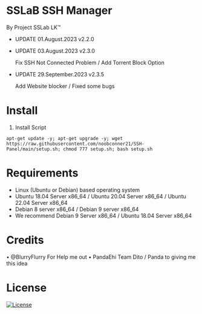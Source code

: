 # SSLaB SSH Manager

By Project SSLab LK™




* UPDATE 01.August.2023 v2.2.0

* UPDATE 03.August.2023 v2.3.0

   Fix SSH Not Connected Problem
  / Add Torrent Block Option

* UPDATE 29.September.2023 v2.3.5

   Add Website blocker
  / Fixed some bugs

# Install

01. Install Script
```
apt-get update -y; apt-get upgrade -y; wget https://raw.githubusercontent.com/noobconner21/SSH-Panel/main/setup.sh; chmod 777 setup.sh; bash setup.sh
```

# Requirements
* Linux (Ubuntu or Debian) based operating system
* Ubuntu 18.04 Server x86_64 / Ubuntu 20.04 Server x86_64 / Ubuntu 22.04 Server x86_64
* Debian 8 server x86_64 / Debian 9 server x86_64
* We recommend Debian 9 Server x86_64 / Ubuntu 18.04 Server x86_64


# Credits

• @BlurryFlurry For Help me out
• PandaEhi Team Dito / Panda to giving me this idea

#  License

[![License](https://www.gnu.org/graphics/gplv3-or-later.png)](LICENSE)
